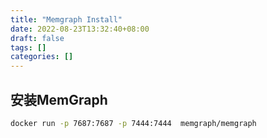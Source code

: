 ```yaml
---
title: "Memgraph Install"
date: 2022-08-23T13:32:40+08:00
draft: false
tags: []
categories: []
---
```


## 安装MemGraph

```bash
docker run -p 7687:7687 -p 7444:7444  memgraph/memgraph
```
